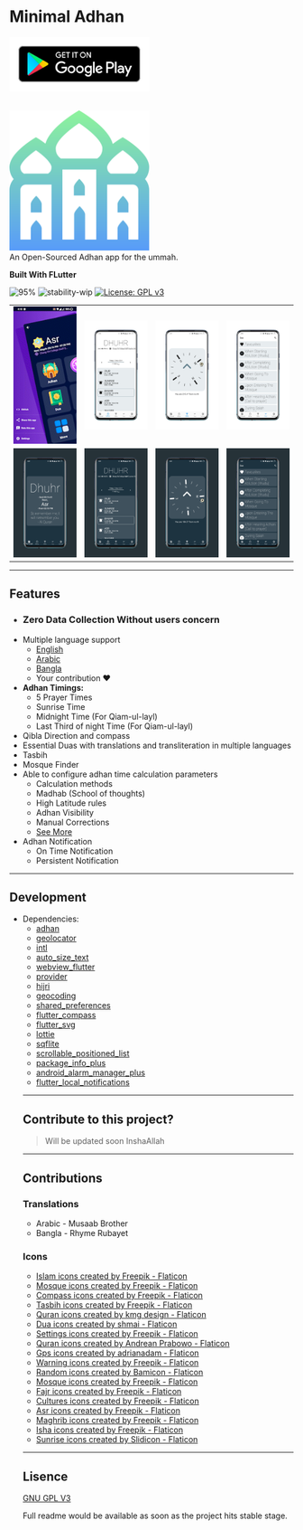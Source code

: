 # Minimal Adhan

<a href='https://play.google.com/store/apps/details?id=com.muhammadfahid.minimaladhan'> <img src="screenshots/get_play.svg" width="248"> </a>

</br>

<img src="logos/logo.png" width="248">

<br/>
An Open-Sourced Adhan app for the ummah.<br/>

<b> Built With FLutter </b>

![95%](https://progress-bar.dev/95/?title=Completed:&width=120&color=babaca&suffix=%)
![stability-wip](https://img.shields.io/badge/stability-work_in_progress-lightgrey.svg)
[![License: GPL v3](https://img.shields.io/badge/License-GPLv3-blue.svg)](https://www.gnu.org/licenses/gpl-3.0)



<table>
  <tr>
    <td><img src = "screenshots/scrnsht.gif" width = 320/></td>
    <td><img src = "screenshots/light/2.png" width = 320/></td>
    <td><img src = "screenshots/light/3.png" width = 320/></td>
    <td><img src = "screenshots/light/4.png" width = 320/></td>
  </tr>
  
  <tr>
    <td><img src = "screenshots/dark/2.png" width = 320/></td>
    <td><img src = "screenshots/dark/3.png" width = 320/></td>
    <td><img src = "screenshots/dark/4.png" width = 320/></td>
    <td><img src = "screenshots/dark/1.png" width = 320/></td>
  </tr>
</table>

<hr></hr>

## Features

<ul>
  <li><h3> Zero Data Collection Without users concern </h3></li>
  <li> 
    Multiple language support 
    <ul>
      <li> <a href = "https://github.com/MuhammadFahidSarker/minimal_adhan/blob/master/lib/localization/langs/app_en.arb" > English </a></li>
      <li> <a href = "https://github.com/MuhammadFahidSarker/minimal_adhan/blob/master/lib/localization/langs/app_ar.arb" > Arabic </a></li>
      <li> <a href = "https://github.com/MuhammadFahidSarker/minimal_adhan/blob/master/lib/localization/langs/app_bn.arb" > Bangla </a></li>
      <li> Your contribution ❤️ </li>
    </ul>
  </li>
  <li>
    <b>Adhan Timings:</b>
    <ul>
      <li>5 Prayer Times </li>
      <li>Sunrise Time</li>
      <li>Midnight Time (For Qiam-ul-layl)</li>
      <li>Last Third of night Time (For Qiam-ul-layl)</li>
    </ul>
  </li>
  <li> Qibla Direction and compass </li>
  <li> Essential Duas with translations and transliteration in multiple languages </li>
  <li> Tasbih </li>
  <li> Mosque Finder </li>
  <li> 
    Able to configure adhan time calculation parameters 
    <ul>
      <li> Calculation methods </li>
      <li> Madhab (School of thoughts) </li>
      <li> High Latitude rules </li>
      <li> Adhan Visibility </li>
      <li> Manual Corrections </li>
      <li><a href = "https://github.com/iamriajul/adhan-dart"> See More </a> </li>
    </ul>
  </li>
  <li> Adhan Notification 
    <ul>
      <li>On Time Notification</li>
      <li>Persistent Notification</li>
    </ul>
  </li>
</ul>

<hr></hr>

## Development

<ul>
  <li>
    Dependencies:
    <ul>
      <li> <a href="https://pub.dev/packages/adhan/versions/" > adhan </a> </li>
      <li> <a href = "https://pub.dev/packages/geolocator/versions/" > geolocator </a></li>
      <li> <a href = "https://pub.dev/packages/intl/versions/" > intl </a></li>
      <li> <a href = "https://pub.dev/packages/auto_size_text/versions/" > auto_size_text </a></li>
      <li> <a href = "https://pub.dev/packages/webview_flutter" > webview_flutter </a></li>
      <li> <a href = "https://pub.dev/packages/provider/versions/" > provider </a></li>
      <li> <a href = "https://pub.dev/packages/hijri/versions" > hijri </a></li>
      <li> <a href = "https://pub.dev/packages/geocoding" > geocoding </a></li>
      <li> <a href = "https://pub.dev/packages/shared_preferences" > shared_preferences </a></li>
      <li> <a href = "https://pub.dev/packages/flutter_compass/versions/" > flutter_compass </a></li>
      <li> <a href = "https://pub.dev/packages/flutter_svg" > flutter_svg </a></li>
      <li> <a href = "https://pub.dev/packages/lottie" > lottie </a></li>
      <li> <a href = "https://pub.dev/packages/sqflite/versions" > sqflite </a></li>
      <li> <a href = "https://pub.dev/packages/scrollable_positioned_list/versions/" > scrollable_positioned_list </a></li>
      <li> <a href = "https://pub.dev/packages/package_info_plus/versions/" > package_info_plus </a></li>
      <li> <a href = "https://pub.dev/packages/android_alarm_manager_plus" > android_alarm_manager_plus </a></li>
      <li> <a href = "https://pub.dev/packages/flutter_local_notifications" > flutter_local_notifications </a></li>
      </ul>
  </li>
</u>

<hr></hr>

## Contribute to this project?

> Will be updated soon InshaAllah

<hr></hr>

## Contributions

### Translations

<ul>
<li>Arabic - Musaab Brother</li>
<li>Bangla - Rhyme Rubayet</li>
</ul>

### Icons

- <a href="https://www.flaticon.com/free-icons/islam" title="islam icons">Islam icons created by Freepik - Flaticon</a>
- <a href="https://www.flaticon.com/free-icons/mosque" title="mosque icons">Mosque icons created by Freepik - Flaticon</a>
- <a href="https://www.flaticon.com/free-icons/compass" title="compass icons">Compass icons created by Freepik - Flaticon</a>
- <a href="https://www.flaticon.com/free-icons/tasbih" title="tasbih icons">Tasbih icons created by Freepik - Flaticon</a>
- <a href="https://www.flaticon.com/free-icons/quran" title="Quran icons">Quran icons created by kmg design - Flaticon</a>
- <a href="https://www.flaticon.com/free-icons/dua" title="dua icons">Dua icons created by shmai - Flaticon</a>
- <a href="https://www.flaticon.com/free-icons/settings" title="settings icons">Settings icons created by Freepik - Flaticon</a>
- <a href="https://www.flaticon.com/free-icons/quran" title="Quran icons">Quran icons created by Andrean Prabowo - Flaticon</a>
- <a href="https://www.flaticon.com/free-icons/gps" title="gps icons">Gps icons created by adrianadam - Flaticon</a>
- <a href="https://www.flaticon.com/free-icons/warning" title="warning icons">Warning icons created by Freepik - Flaticon</a>
- <a href="https://www.flaticon.com/free-icons/random" title="random icons">Random icons created by Bamicon - Flaticon</a>
- <a href="https://www.flaticon.com/free-icons/mosque" title="mosque icons">Mosque icons created by Freepik - Flaticon</a>
- <a href="https://www.flaticon.com/free-icons/fajr" title="fajr icons">Fajr icons created by Freepik - Flaticon</a>
- <a href="https://www.flaticon.com/free-icons/cultures" title="cultures icons">Cultures icons created by Freepik - Flaticon</a>
- <a href="https://www.flaticon.com/free-icons/asr" title="asr icons">Asr icons created by Freepik - Flaticon</a>
- <a href="https://www.flaticon.com/free-icons/maghrib" title="maghrib icons">Maghrib icons created by Freepik - Flaticon</a>
- <a href="https://www.flaticon.com/free-icons/isha" title="isha icons">Isha icons created by Freepik - Flaticon</a>
- <a href="https://www.flaticon.com/free-icons/sunrise" title="sunrise icons">Sunrise icons created by Slidicon - Flaticon</a>

<hr></hr>

## Lisence

<a href = "https://www.gnu.org/licenses/gpl-3.0.en.html"> GNU GPL V3 </a>

Full readme would be available as soon as the project hits stable stage.
